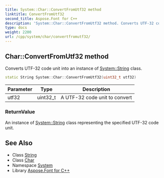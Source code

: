 ```yaml
---
title: System::Char::ConvertFromUtf32 method
linktitle: ConvertFromUtf32
second_title: Aspose.Font for C++
description: 'System::Char::ConvertFromUtf32 method. Converts UTF-32 code unit into an instance of System::String class in C++.'
type: docs
weight: 2200
url: /cpp/system/char/convertfromutf32/
---
```

## Char::ConvertFromUtf32 method


Converts UTF-32 code unit into an instance of [System::String](../../string/) class.

```cpp
static String System::Char::ConvertFromUtf32(uint32_t utf32)
```


| Parameter | Type | Description |
| --- | --- | --- |
| utf32 | uint32_t | A UTF-32 code unit to convert |

### ReturnValue

An instance of [System::String](../../string/) class representing the specified UTF-32 code unit.

## See Also

* Class [String](../../string/)
* Class [Char](../)
* Namespace [System](../../)
* Library [Aspose.Font for C++](../../../)

